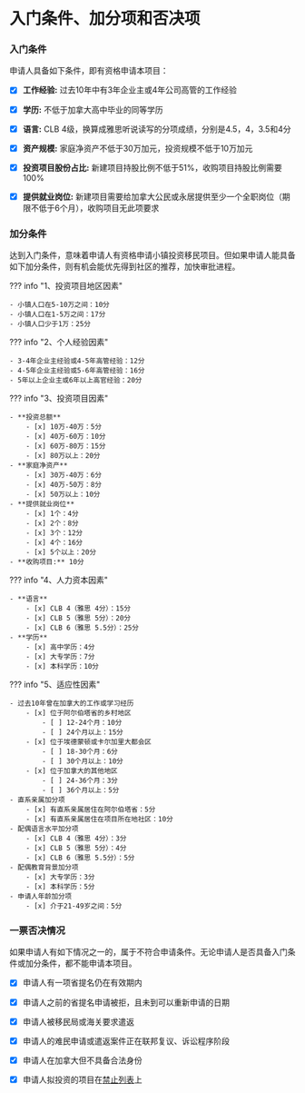 # 入门条件、加分项和否决项

### 入门条件

申请人具备如下条件，即有资格申请本项目：

  - [x] **工作经验:** 过去10年中有3年企业主或4年公司高管的工作经验
  - [x] **学历:** 不低于加拿大高中毕业的同等学历
  - [x] **语言:** CLB 4级，换算成雅思听说读写的分项成绩，分别是4.5，4，3.5和4分
  - [x] **资产规模:** 家庭净资产不低于30万加元，投资规模不低于10万加元
  - [x] **投资项目股份占比:** 新建项目持股比例不低于51%，收购项目持股比例需要100%
  - [x] **提供就业岗位:** 新建项目需要给加拿大公民或永居提供至少一个全职岗位（期限不低于6个月），收购项目无此项要求


### 加分条件

达到入门条件，意味着申请人有资格申请小镇投资移民项目。但如果申请人能具备如下加分条件，则有机会能优先得到社区的推荐，加快审批进程。

??? info "1、投资项目地区因素"

    - 小镇人口在5-10万之间：10分
    - 小镇人口在1-5万之间：17分
    - 小镇人口少于1万：25分

??? info "2、个人经验因素"
  
    - 3-4年企业主经验或4-5年高管经验：12分
    - 4-5年企业主经验或5-6年高管经验：16分
    - 5年以上企业主或6年以上高官经验：20分

??? info "3、投资项目因素"

    - **投资总额**
        - [x] 10万-40万：5分
        - [x] 40万-60万：10分
        - [x] 60万-80万：15分
        - [x] 80万以上：20分
    - **家庭净资产**
        - [x] 30万-40万：6分
        - [x] 40万-50万：8分
        - [x] 50万以上：10分
    - **提供就业岗位**
        - [x] 1个：4分
        - [x] 2个：8分
        - [x] 3个：12分
        - [x] 4个：16分
        - [x] 5个以上：20分
    - **收购项目:** 10分

??? info "4、人力资本因素"

    - **语言**
        - [x] CLB 4（雅思 4分）：15分
        - [x] CLB 5（雅思 5分）：20分
        - [x] CLB 6（雅思 5.5分）：25分
    - **学历**
        - [x] 高中学历：4分
        - [x] 大专学历：7分
        - [x] 本科学历：10分

??? info "5、适应性因素"

    - 过去10年曾在加拿大的工作或学习经历
        - [x] 位于阿尔伯塔省的乡村地区
            - [ ] 12-24个月：10分
            - [ ] 24个月以上：15分
        - [x] 位于埃德蒙顿或卡尔加里大都会区
            - [ ] 18-30个月：6分
            - [ ] 30个月以上：10分
        - [x] 位于加拿大的其他地区
            - [ ] 24-36个月：3分
            - [ ] 36个月以上：5分
    - 直系亲属加分项
        - [x] 有直系亲属居住在阿尔伯塔省：5分
        - [x] 有直系亲属居住在项目所在地社区：10分
    - 配偶语言水平加分项
        - [x] CLB 4（雅思 4分）：3分
        - [x] CLB 5（雅思 5分）：4分
        - [x] CLB 6（雅思 5.5分）：5分
    - 配偶教育背景加分项
        - [x] 大专学历：3分
        - [x] 本科学历：5分
    - 申请人年龄加分项
        - [x] 介于21-49岁之间：5分

### 一票否决情况

如果申请人有如下情况之一的，属于不符合申请条件。无论申请人是否具备入门条件或加分条件，都不能申请本项目。

- [x] 申请人有一项省提名仍在有效期内
- [x] 申请人之前的省提名申请被拒，且未到可以重新申请的日期
- [x] 申请人被移民局或海关要求遣返
- [x] 申请人的难民申请或遣返案件正在联邦复议、诉讼程序阶段
- [x] 申请人在加拿大但不具备合法身份
- [x] 申请人拟投资的项目在[禁止列表]()上


